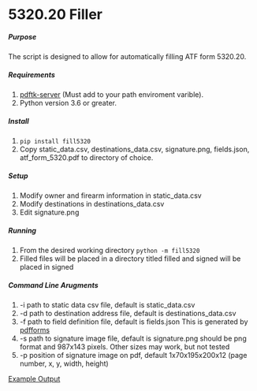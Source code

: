 # 5320.20 Filler

##### Purpose
The script is designed to allow for automatically filling ATF form 5320.20.

##### Requirements

1. [pdftk-server](https://www.pdflabs.com/tools/pdftk-server/) (Must add to your path enviroment varible).
2. Python version 3.6 or greater.

##### Install
1. ```pip install fill5320```
2. Copy static_data.csv, destinations_data.csv, signature.png, fields.json, atf_form_5320.pdf to directory of choice.

##### Setup
1. Modify owner and firearm information in static_data.csv
2. Modify destinations in destinations_data.csv
3. Edit signature.png

##### Running
1. From the desired working directory ```python -m fill5320```
2. Filled files will be placed in a directory titled filled and signed will be placed in signed

##### Command Line Arugments
1. -i path to static data csv file, default is static_data.csv
2. -d path to destination address file, default is destinations_data.csv
3. -f path to field definition file, default is fields.json This is generated by [pdfforms](https://github.com/altaurog/pdfforms)
4. -s path to signature image file, default is signature.png should be png format and 987x143 pixels.  Other sizes may work, but not tested
5. -p position of signature image on pdf, default 1x70x195x200x12 (page number, x, y, width, height)



[Example Output](https://github.com/prairiesnpr/5320_filler/blob/master/example_output/atf_form_5320_KY.pdf)